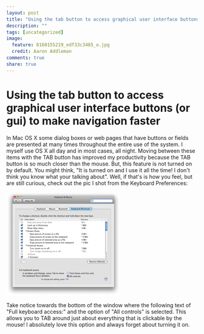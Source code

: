 ```yaml
---
layout: post
title: "Using the tab button to access graphical user interface buttons (or gui) to make navigation faster"
description: ""
tags: [uncategorized]
image:
  feature: 8160155219_edf33c3485_o.jpg
  credit: Aaron Addleman
comments: true
share: true
---
```


# Using the tab button to access graphical user interface buttons (or gui) to make navigation faster

In Mac OS X some dialog boxes or web pages that have buttons or fields are presented at many times throughout the entire use of the system. I myself use OS X all day and in most cases, all night. Moving between these items with the TAB button has improved my productivity because the TAB button is so much closer than the mouse.
But, this feature is not turned on by default. You might think, "It is turned on and I use it all the time! I don't think you know what your talking about". Well, if that's is how you feel, but are still curious, check out the pic I shot from the Keyboard Preferences:

<img class="size-medium wp-image-400" title="keyboard-preferences" src="/assets/files/keyboard-preferences-300x273.png" alt="os x 10.5 keyboard preference pane" width="300" height="273" href="/assets/files/keyboard-preferences-300x273.png">

Take notice towards the bottom of the window where the following text of "Full keyboard access:" and the option of "All controls" is selected.
This allows you to TAB around just about everything that is clickable by the mouse! I absolutely love this option and always forget about turning it on.
